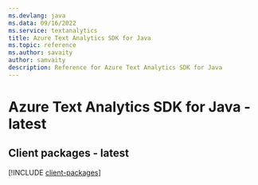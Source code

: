 ```yaml
---
ms.devlang: java
ms.data: 09/16/2022
ms.service: textanalytics
title: Azure Text Analytics SDK for Java
ms.topic: reference
ms.author: savaity
author: samvaity
description: Reference for Azure Text Analytics SDK for Java
---
```

# Azure Text Analytics SDK for Java - latest

## Client packages - latest
[!INCLUDE [client-packages](text-analytics-client-index.md)]